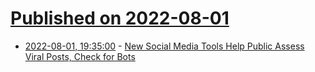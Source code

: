 # [Published on 2022-08-01](index.md)

* [2022-08-01, 19:35:00](https://soylentnews.org/article.pl?sid=22/07/31/1746238&from=rss) - [New Social Media Tools Help Public Assess Viral Posts, Check for Bots](https://soylentnews.org/article.pl?sid=22/07/31/1746238&from=rss)
